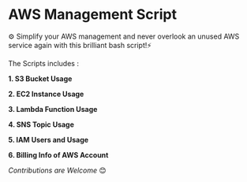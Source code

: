 # AWS Management Script

⚙ Simplify your AWS management and never overlook an unused AWS service again with this brilliant bash script!⚡️

The Scripts includes :

**1. S3 Bucket Usage**

**2. EC2 Instance Usage**

**3. Lambda Function Usage**

**4. SNS Topic Usage**

**5. IAM Users and Usage**

**6. Billing Info of AWS Account**

_Contributions are Welcome_ 😊
